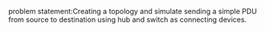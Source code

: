 problem statement:Creating a topology and simulate sending a simple PDU from source to
destination using hub and switch as connecting devices.
